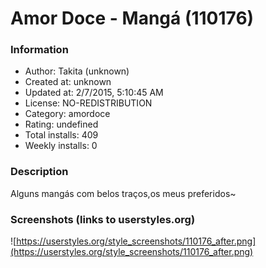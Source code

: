 # Amor Doce - Mangá (110176)

### Information
- Author: Takita (unknown)
- Created at: unknown
- Updated at: 2/7/2015, 5:10:45 AM
- License: NO-REDISTRIBUTION
- Category: amordoce
- Rating: undefined
- Total installs: 409
- Weekly installs: 0


### Description
Alguns mangás com belos traços,os meus preferidos~


### Screenshots (links to userstyles.org)
![https://userstyles.org/style_screenshots/110176_after.png](https://userstyles.org/style_screenshots/110176_after.png)


